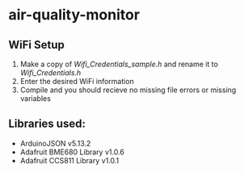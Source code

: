 # air-quality-monitor

## WiFi Setup

1. Make a copy of *Wifi_Credentials_sample.h* and rename it to *Wifi_Credentials.h*
2. Enter the desired WiFi information
3. Compile and you should recieve no missing file errors or missing variables

## Libraries used:

* ArduinoJSON v5.13.2
* Adafruit BME680 Library v1.0.6
* Adafruit CCS811 Library v1.0.1
